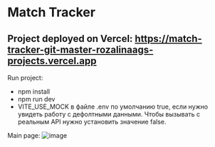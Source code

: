 # Match Tracker

## Project deployed on Vercel: https://match-tracker-git-master-rozalinaags-projects.vercel.app

Run project:
- npm install 
- npm run dev
- VITE_USE_MOCK в файле .env по умолчанию true, если нужно увидеть работу с дефолтными данными. Чтобы вызывать с реальным API нужно установить значение false.

Main page:
![image](https://github.com/user-attachments/assets/2798a2a0-ee5d-41d1-9569-5438658ec87c)

